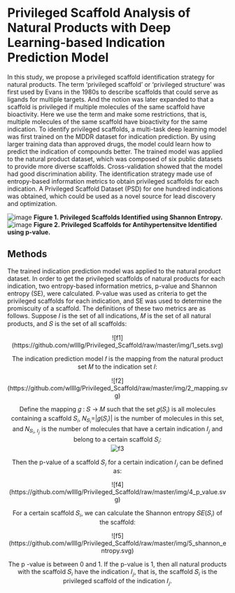 # Privileged Scaffold Analysis of Natural Products with Deep Learning-based Indication Prediction Model
In this study, we propose a privileged scaffold identification strategy for natural products. The term ‘privileged scaffold’ or ‘privileged structure’ was first used by Evans in the 1980s to describe scaffolds that could serve as ligands for multiple targets. And the notion was later expanded to that a scaffold is privileged if multiple molecules of the same scaffold have bioactivity. Here we use the term and make some restrictions, that is, multiple molecules of the same scaffold have bioactivity for the same indication. 
To identify privileged scaffolds, a multi-task deep learning model was first trained on the MDDR dataset for indication prediction. By using larger training data than approved drugs, the model could learn how to predict the indication of compounds better. The trained model was applied to the natural product dataset, which was composed of six public datasets to provide more diverse scaffolds. Cross-validation showed that the model had good discrimination ability. The identification strategy made use of entropy-based information metrics to obtain privileged scaffolds for each indication. A Privileged Scaffold Dataset (PSD) for one hundred indications was obtained, which could be used as a novel source for lead discovery and optimization.  

![image](https://github.com/wllllg/Privileged_Scaffold/raw/master/img/privileged_scaffolds_Shannon_Entropy.jpg)
**Figure 1. Privileged Scaffolds Identified using Shannon Entropy.**
![image](https://github.com/wllllg/Privileged_Scaffold/raw/master/img/privileged_scaffolds_p_value_antihypertensive.jpg)
**Figure 2. Privileged Scaffolds for Antihypertensitve Identified using p-value.**

## Methods
The trained indication prediction model was applied to the natural product dataset. In order to get the privileged scaffolds of natural products for each indication, two entropy-based information metrics, p-value and Shannon entropy (SE), were calculated. P-value was used as criteria to get the privileged scaffolds for each indication, and SE was used to determine the promiscuity of a scaffold. The definitions of these two metrics are as follows. Suppose 𝐼 is the set of all indications, 𝑀 is the set of all natural products, and 𝑆 is the set of all scaffolds: 
<div align=center>![f1](https://github.com/wllllg/Privileged_Scaffold/raw/master/img/1_sets.svg)

The indication prediction model 𝑓 is the mapping from the natural product set 𝑀 to the indication set 𝐼:  
<div align=center>![f2](https://github.com/wllllg/Privileged_Scaffold/raw/master/img/2_mapping.svg)


Define the mapping 𝑔 : 𝑆 → 𝑀 such that the set 𝑔(𝑆<sub>𝑖</sub>) is all molecules containing a scaffold 𝑆<sub>𝑖</sub>, 𝑁<sub>𝑆<sub>𝑖</sub></sub>=|𝑔(𝑆<sub>𝑖</sub>)| is the number of molecules in this set, and 𝑁<sub>𝑆<sub>𝑖</sub>, 𝐼<sub>𝑗</sub></sub> is the number of molecules that have a certain indication 𝐼<sub>𝑗</sub> and belong to a certain scaffold 𝑆<sub>𝑖</sub>:  
![f3](https://github.com/wllllg/Privileged_Scaffold/raw/master/img/3_number.svg)


Then the p-value of a scaffold 𝑆<sub>𝑖</sub> for a certain indication 𝐼<sub>𝑗</sub> can be defined as:  
<div align=center>![f4](https://github.com/wllllg/Privileged_Scaffold/raw/master/img/4_p_value.svg)


For a certain scaffold 𝑆<sub>𝑖</sub>, we can calculate the Shannon entropy 𝑆𝐸(𝑆<sub>𝑖</sub>) of the scaffold:  
<div align=center>![f5](https://github.com/wllllg/Privileged_Scaffold/raw/master/img/5_shannon_entropy.svg)

The p -value is between 0 and 1. If the p-value is 1, then all natural products with the scaffold 𝑆<sub>𝑖</sub> have the indication 𝐼<sub>𝑗</sub>, that is, the scaffold 𝑆<sub>𝑖</sub> is the  privileged scaffold of the indication 𝐼<sub>𝑗</sub>.
